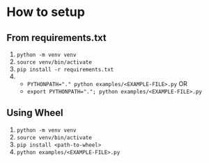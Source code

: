 # How to setup 

## From requirements.txt

1. ` python -m venv venv `
2. ` source venv/bin/activate `
3. ` pip install -r requirements.txt `
4.  
    - ` PYTHONPATH="." python examples/<EXAMPLE-FILE>.py ` OR 
    - ` export PYTHONPATH="."; python examples/<EXAMPLE-FILE>.py `

## Using Wheel 

1. `python -m venv venv` 
2. `source venv/bin/activate` 
3. `pip install <path-to-wheel>`
4. `python examples/<EXAMPLE-FILE>.py` 
